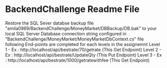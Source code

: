 # BackendChallenge Readme File
Restore the SQL Sever databse backup file "amila0969/BackendChallenge/MoneyMarket/DBBackup/DB.bak" to your local SQL Server
Database connection string configured in "BackendChallenge/MoneyMarket/MoneyMarketDbContext.cs" file
following End-points are completed for each levels in the assignemnt
            Level 1 -  Ex : http://localhost/api/bestrate/70/getrate             (This Get Endpoint)
            Level 2 -  Ex : http://localhost/api/bestrate/UpdateQty              (This Put Endpoint)
            Level 3 -  Ex : http://localhost/api/bestrate/1000/getratewithfee    (This Get Endpoint)
